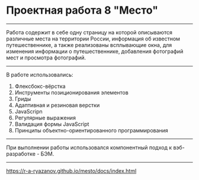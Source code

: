 # Проектная работа 8 "Место"
***
Работа содержит в себе одну страницу на которой описываются различные места на территории России, информация об известном путешественнике, а также реализованы всплывающие окна, для изменения информации о путешественнике, добавления фотографий мест и просмотра фотографий.
***
В работе использовались:
1. Флексбокс-вёрстка
2. Инструменты позиционирования элементов
3. Гриды
4. Адаптивная и резиновая верстки
5. JavaScripn
6. Регулярные выражения
7. Валидация формы JavaScript
8. Принципы объектно-ориентированного программирования
***
При выполнении работы использовался компонентный подход к вэб-разработке - БЭМ.
***
<https://r-a-ryazanov.github.io/mesto/docs/index.html>
